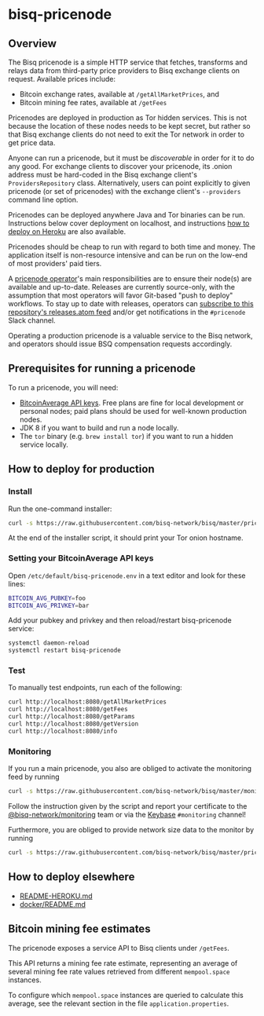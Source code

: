 # bisq-pricenode

## Overview

The Bisq pricenode is a simple HTTP service that fetches, transforms and relays data from third-party price providers to Bisq exchange clients on request. Available prices include:

 - Bitcoin exchange rates, available at `/getAllMarketPrices`, and
 - Bitcoin mining fee rates, available at `/getFees`

Pricenodes are deployed in production as Tor hidden services. This is not because the location of these nodes needs to be kept secret, but rather so that Bisq exchange clients do not need to exit the Tor network in order to get price data.

Anyone can run a pricenode, but it must be _discoverable_ in order for it to do any good. For exchange clients to discover your pricenode, its .onion address must be hard-coded in the Bisq exchange client's `ProvidersRepository` class. Alternatively, users can point explicitly to given pricenode (or set of pricenodes) with the exchange client's `--providers` command line option.

Pricenodes can be deployed anywhere Java and Tor binaries can be run. Instructions below cover deployment on localhost, and instructions [how to deploy on Heroku](README-HEROKU.md) are also available.

Pricenodes should be cheap to run with regard to both time and money. The application itself is non-resource intensive and can be run on the low-end of most providers' paid tiers.

A [pricenode operator](https://github.com/bisq-network/roles/issues/5)'s main responsibilities are to ensure their node(s) are available and up-to-date. Releases are currently source-only, with the assumption that most operators will favor Git-based "push to deploy" workflows. To stay up to date with releases, operators can [subscribe to this repository's releases.atom feed](https://github.com/bisq-network/pricenode/releases.atom) and/or get notifications in the `#pricenode` Slack channel.

Operating a production pricenode is a valuable service to the Bisq network, and operators should issue BSQ compensation requests accordingly.


## Prerequisites for running a pricenode

To run a pricenode, you will need:

  - [BitcoinAverage API keys](https://bitcoinaverage.com/en/plans). Free plans are fine for local development or personal nodes; paid plans should be used for well-known production nodes.
  - JDK 8 if you want to build and run a node locally.
  - The `tor` binary (e.g. `brew install tor`) if you want to run a hidden service locally.

## How to deploy for production

### Install

Run the one-command installer:

```bash
curl -s https://raw.githubusercontent.com/bisq-network/bisq/master/pricenode/install_pricenode_debian.sh | sudo bash
```

At the end of the installer script, it should print your Tor onion hostname.

### Setting your BitcoinAverage API keys

Open `/etc/default/bisq-pricenode.env` in a text editor and look for these lines:
```bash
BITCOIN_AVG_PUBKEY=foo
BITCOIN_AVG_PRIVKEY=bar
```

Add your pubkey and privkey and then reload/restart bisq-pricenode service:

```bash
systemctl daemon-reload
systemctl restart bisq-pricenode
```

### Test

To manually test endpoints, run each of the following:

``` bash
curl http://localhost:8080/getAllMarketPrices
curl http://localhost:8080/getFees
curl http://localhost:8080/getParams
curl http://localhost:8080/getVersion
curl http://localhost:8080/info
```

### Monitoring

If you run a main pricenode, you also are obliged to activate the monitoring feed by running

```bash
curl -s https://raw.githubusercontent.com/bisq-network/bisq/master/monitor/install_collectd_debian.sh | sudo bash
```
Follow the instruction given by the script and report your certificate to the [@bisq-network/monitoring](https://github.com/orgs/bisq-network/teams/monitoring-operators) team or via the [Keybase](https://keybase.io/team/bisq) `#monitoring` channel!

Furthermore, you are obliged to provide network size data to the monitor by running
```bash
curl -s https://raw.githubusercontent.com/bisq-network/bisq/master/pricenode/install_networksize_debian.sh | sudo bash
```


## How to deploy elsewhere

 - [README-HEROKU.md](README-HEROKU.md)
 - [docker/README.md](docker/README.md)


## Bitcoin mining fee estimates

The pricenode exposes a service API to Bisq clients under `/getFees`.

This API returns a mining fee rate estimate, representing an average of several mining fee rate values retrieved from different `mempool.space` instances.

To configure which `mempool.space` instances are queried to calculate this average, see the relevant section in the file `application.properties`.
